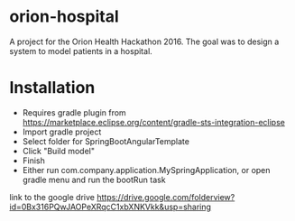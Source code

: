 # orion-hospital

A project for the Orion Health Hackathon 2016. The goal was to design a system to model patients in a hospital.

# Installation
* Requires gradle plugin from https://marketplace.eclipse.org/content/gradle-sts-integration-eclipse 
* Import gradle project
* Select folder for SpringBootAngularTemplate
* Click "Build model"
* Finish
* Either run com.company.application.MySpringApplication, or open gradle menu and run the bootRun task

link to the google drive
https://drive.google.com/folderview?id=0Bx316PQwJAOPeXRqcC1xbXNKVkk&usp=sharing
